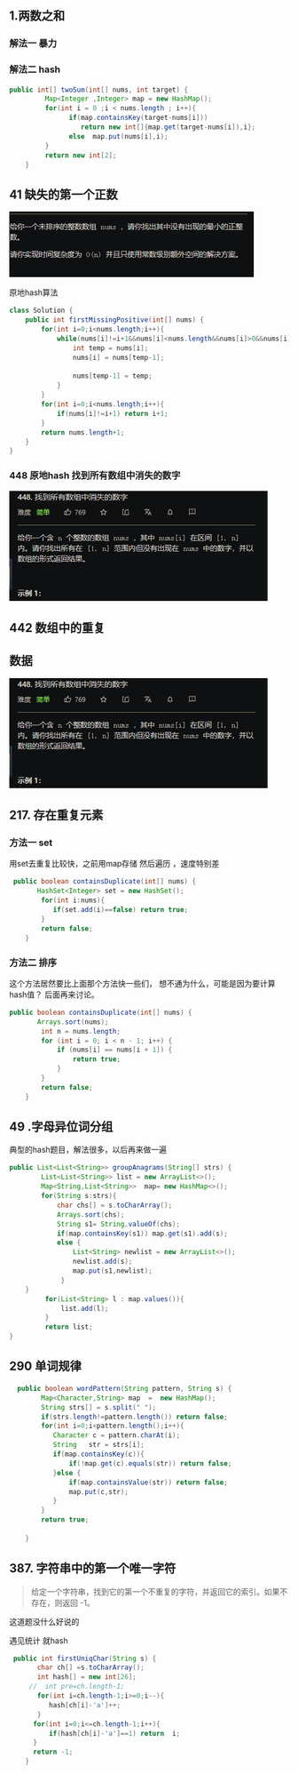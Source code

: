 ## 1.两数之和

### 解法一 暴力

### 解法二 hash

```java
public int[] twoSum(int[] nums, int target) {
         Map<Integer ,Integer> map = new HashMap();
         for(int i = 0 ;i < nums.length ; i++){
               if(map.containsKey(target-nums[i])) 
                  return new int[]{map.get(target-nums[i]),i};
               else  map.put(nums[i],i);
         }
         return new int[2];
    }
```

## 41 缺失的第一个正数

![](image/41.png)

原地hash算法

```java
class Solution {
    public int firstMissingPositive(int[] nums) {
        for(int i=0;i<nums.length;i++){
            while(nums[i]!=i+1&&nums[i]<nums.length&&nums[i]>0&&nums[i]!=nums[nums[i]-1]){
                int temp = nums[i];
                nums[i] = nums[temp-1];
                
                nums[temp-1] = temp;
            }
        }
        for(int i=0;i<nums.length;i++){
            if(nums[i]!=i+1) return i+1;
        }
        return nums.length+1;
    }
}
```

### 448 原地hash 找到所有数组中消失的数字

![](image/448.png)



## 442 数组中的重复

## 数据  

![](image/448.png)



## 217. 存在重复元素

### 方法一 set

用set去重复比较快，之前用map存储 然后遍历 ，速度特别差

```java
 public boolean containsDuplicate(int[] nums) {
       HashSet<Integer> set = new HashSet();
        for(int i:nums){
           if(set.add(i)==false) return true;
        }
        return false;
    }
```

### 方法二 排序

这个方法居然要比上面那个方法快一些们， 想不通为什么，可能是因为要计算hash值？  后面再来讨论。

```java
public boolean containsDuplicate(int[] nums) {
       Arrays.sort(nums);
        int n = nums.length;
        for (int i = 0; i < n - 1; i++) {
            if (nums[i] == nums[i + 1]) {
                return true;
            }
        }
        return false;
    }
```

## 49 .字母异位词分组

典型的hash题目，解法很多，以后再来做一遍

```java
public List<List<String>> groupAnagrams(String[] strs) {
        List<List<String>> list = new ArrayList<>();
        Map<String,List<String>>  map= new HashMap<>();
        for(String s:strs){
            char chs[] = s.toCharArray();
            Arrays.sort(chs);
            String s1= String.valueOf(chs);
            if(map.containsKey(s1)) map.get(s1).add(s);
            else {
                List<String> newlist = new ArrayList<>(); 
                newlist.add(s);
                map.put(s1,newlist);
             }
    }
         for(List<String> l : map.values()){
             list.add(l);
         }
         return list;
}
```

## 290  单词规律



```java
  public boolean wordPattern(String pattern, String s) {
        Map<Character,String> map  =  new HashMap();
        String strs[] = s.split(" ");
        if(strs.length!=pattern.length()) return false;
        for(int i=0;i<pattern.length();i++){
           Character c = pattern.charAt(i);
           String   str = strs[i];
           if(map.containsKey(c)){
               if(!map.get(c).equals(str)) return false;
           }else {
               if(map.containsValue(str)) return false;
               map.put(c,str);
           }
        }
        return true;

    }
```

## 387. 字符串中的第一个唯一字符

> 给定一个字符串，找到它的第一个不重复的字符，并返回它的索引。如果不存在，则返回 -1。

这道题没什么好说的

遇见统计 就hash

```java
 public int firstUniqChar(String s) {
       char ch[] =s.toCharArray();
       int hash[] = new int[26];
     //  int pre=ch.length-1;
       for(int i=ch.length-1;i>=0;i--){
          hash[ch[i]-'a']++;
       }
      for(int i=0;i<=ch.length-1;i++){
          if(hash[ch[i]-'a']==1) return  i; 
      }
      return -1;
    }
```

[]()

## 